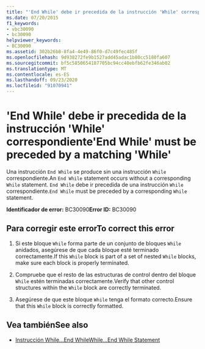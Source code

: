 ```yaml
---
title: "'End While' debe ir precedida de la instrucción 'While' correspondiente"
ms.date: 07/20/2015
f1_keywords:
- vbc30090
- bc30090
helpviewer_keywords:
- BC30090
ms.assetid: 302b26b8-8fa4-4e49-86f0-d7c49fec485f
ms.openlocfilehash: 9d938272fe9b1527add45adac1b80cc5180fa607
ms.sourcegitcommit: bf5c5850654187705bc94cc40ebfb62fe346ab02
ms.translationtype: MT
ms.contentlocale: es-ES
ms.lasthandoff: 09/23/2020
ms.locfileid: "91070941"
---
```

# <a name="end-while-must-be-preceded-by-a-matching-while"></a><span data-ttu-id="7c2ef-102">'End While' debe ir precedida de la instrucción 'While' correspondiente</span><span class="sxs-lookup"><span data-stu-id="7c2ef-102">'End While' must be preceded by a matching 'While'</span></span>

<span data-ttu-id="7c2ef-103">Una instrucción `End While` se produce sin una instrucción `While` correspondiente.</span><span class="sxs-lookup"><span data-stu-id="7c2ef-103">An `End While` statement occurs without a corresponding `While` statement.</span></span> <span data-ttu-id="7c2ef-104">`End While` debe ir precedida de una instrucción `While` correspondiente.</span><span class="sxs-lookup"><span data-stu-id="7c2ef-104">`End While` must be preceded by a corresponding `While` statement.</span></span>  
  
 <span data-ttu-id="7c2ef-105">**Identificador de error:** BC30090</span><span class="sxs-lookup"><span data-stu-id="7c2ef-105">**Error ID:** BC30090</span></span>  
  
## <a name="to-correct-this-error"></a><span data-ttu-id="7c2ef-106">Para corregir este error</span><span class="sxs-lookup"><span data-stu-id="7c2ef-106">To correct this error</span></span>  
  
1. <span data-ttu-id="7c2ef-107">Si este bloque `While` forma parte de un conjunto de bloques `While` anidados, asegúrese de que cada bloque esté terminado correctamente.</span><span class="sxs-lookup"><span data-stu-id="7c2ef-107">If this `While` block is part of a set of nested `While` blocks, make sure each block is properly terminated.</span></span>  
  
2. <span data-ttu-id="7c2ef-108">Compruebe que el resto de las estructuras de control dentro del bloque `While` estén terminadas correctamente.</span><span class="sxs-lookup"><span data-stu-id="7c2ef-108">Verify that other control structures within the `While` block are correctly terminated.</span></span>  
  
3. <span data-ttu-id="7c2ef-109">Asegúrese de que este bloque `While` tenga el formato correcto.</span><span class="sxs-lookup"><span data-stu-id="7c2ef-109">Ensure that this `While` block is correctly formatted.</span></span>  
  
## <a name="see-also"></a><span data-ttu-id="7c2ef-110">Vea también</span><span class="sxs-lookup"><span data-stu-id="7c2ef-110">See also</span></span>

- [<span data-ttu-id="7c2ef-111">Instrucción While...End While</span><span class="sxs-lookup"><span data-stu-id="7c2ef-111">While...End While Statement</span></span>](../language-reference/statements/while-end-while-statement.md)
